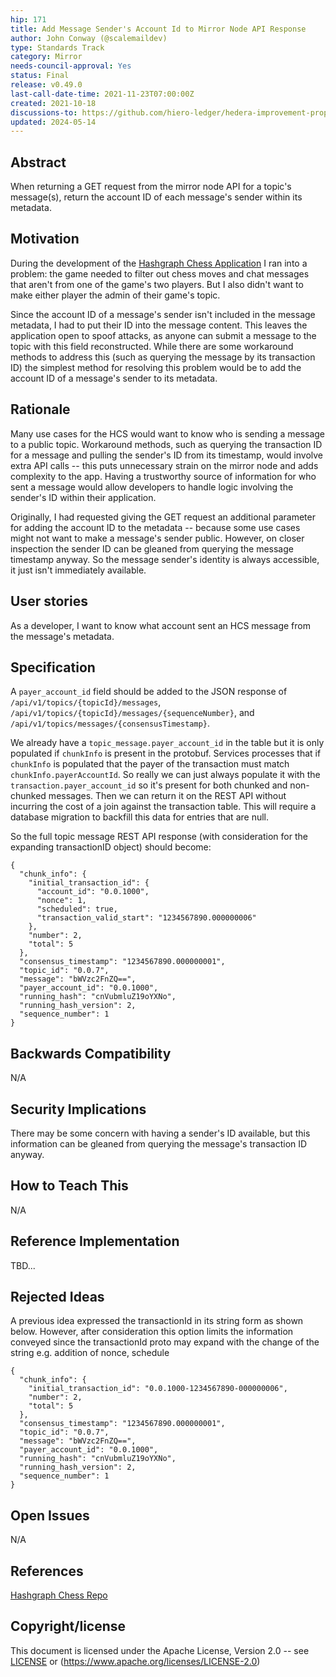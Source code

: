 ```yaml
---
hip: 171
title: Add Message Sender's Account Id to Mirror Node API Response
author: John Conway (@scalemaildev)
type: Standards Track
category: Mirror
needs-council-approval: Yes
status: Final
release: v0.49.0
last-call-date-time: 2021-11-23T07:00:00Z
created: 2021-10-18
discussions-to: https://github.com/hiero-ledger/hedera-improvement-proposals/discussions/190
updated: 2024-05-14
---
```


## Abstract

When returning a GET request from the mirror node API for a topic's message(s), return the account ID of each message's sender within its metadata.

## Motivation

During the development of the [Hashgraph Chess Application](https://github.com/scalemaildev/hashgraph_chess) I ran into a problem: the game needed to filter out chess moves and chat messages that aren't from one of the game's two players. But I also didn't want to make either player the admin of their game's topic.

Since the account ID of a message's sender isn't included in the message metadata, I had to put their ID into the message content. This leaves the application open to spoof attacks, as anyone can submit a message to the topic with this field reconstructed. While there are some workaround methods to address this (such as querying the message by its transaction ID) the simplest method for resolving this problem would be to add the account ID of a message's sender to its metadata.

## Rationale

Many use cases for the HCS would want to know who is sending a message to a public topic. Workaround methods, such as querying the transaction ID for a message and pulling the sender's ID from its timestamp, would involve extra API calls -- this puts unnecessary strain on the mirror node and adds complexity to the app. Having a trustworthy source of information for who sent a message would allow developers to handle logic involving the sender's ID within their application.

Originally, I had requested giving the GET request an additional parameter for adding the account ID to the metadata -- because some use cases might not want to make a message's sender public. However, on closer inspection the sender ID can be gleaned from querying the message timestamp anyway. So the message sender's identity is always accessible, it just isn't immediately available. 

## User stories

As a developer, I want to know what account sent an HCS message from the message's metadata.
  
## Specification

A `payer_account_id` field should be added to the JSON response of `/api/v1/topics/{topicId}/messages`, `/api/v1/topics/{topicId}/messages/{sequenceNumber}`, and `/api/v1/topics/messages/{consensusTimestamp}`.

We already have a `topic_message.payer_account_id` in the table but it is only populated if `chunkInfo` is present in the protobuf. Services processes that if `chunkInfo` is populated that the payer of the transaction must match `chunkInfo.payerAccountId`. So really we can just always populate it with the `transaction.payer_account_id` so it's present for both chunked and non-chunked messages. Then we can return it on the REST API without incurring the cost of a join against the transaction table. This will require a database migration to backfill this data for entries that are null.

So the full topic message REST API response (with consideration for the expanding transactionID object) should become:

```
{
  "chunk_info": {
    "initial_transaction_id": {
      "account_id": "0.0.1000",
      "nonce": 1,
      "scheduled": true,
      "transaction_valid_start": "1234567890.000000006"
    },
    "number": 2,
    "total": 5
  },
  "consensus_timestamp": "1234567890.000000001",
  "topic_id": "0.0.7",
  "message": "bWVzc2FnZQ==",
  "payer_account_id": "0.0.1000",
  "running_hash": "cnVubmluZ19oYXNo",
  "running_hash_version": 2,
  "sequence_number": 1
}
```

## Backwards Compatibility

N/A

## Security Implications

There may be some concern with having a sender's ID available, but this information can be gleaned from querying the message's transaction ID anyway.

## How to Teach This

N/A

## Reference Implementation

TBD...

## Rejected Ideas

A previous idea expressed the transactionId in its string form as shown below.
However, after consideration this option limits the information conveyed since the transactionId proto may expand with the change of the string e.g. addition of nonce, schedule

```
{
  "chunk_info": {
    "initial_transaction_id": "0.0.1000-1234567890-000000006",
    "number": 2,
    "total": 5
  },
  "consensus_timestamp": "1234567890.000000001",
  "topic_id": "0.0.7",
  "message": "bWVzc2FnZQ==",
  "payer_account_id": "0.0.1000",
  "running_hash": "cnVubmluZ19oYXNo",
  "running_hash_version": 2,
  "sequence_number": 1
}
```

## Open Issues

N/A

## References

[Hashgraph Chess Repo](https://github.com/scalemaildev/hashgraph_chess)

## Copyright/license

This document is licensed under the Apache License, Version 2.0 -- see [LICENSE](../LICENSE) or (https://www.apache.org/licenses/LICENSE-2.0)
